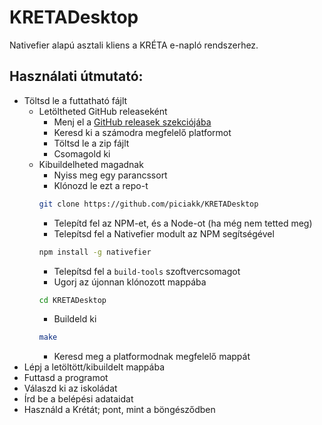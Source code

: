 # KRETADesktop
Nativefier alapú asztali kliens a KRÉTA e-napló rendszerhez.

## Használati útmutató:
- Töltsd le a futtatható fájlt
  - Letöltheted GitHub releaseként
    - Menj el a [GitHub releasek szekciójába](https://github.com/piciakk/KRETADesktop/releases/latest)
    - Keresd ki a számodra megfelelő platformot
    - Töltsd le a zip fájlt
    - Csomagold ki
  - Kibuildelheted magadnak
    - Nyiss meg egy parancssort 
    - Klónozd le ezt a repo-t
    ```bash
    git clone https://github.com/piciakk/KRETADesktop
    ```
    - Telepítd fel az NPM-et, és a Node-ot (ha még nem tetted meg)
    - Telepítsd fel a Nativefier modult az NPM segítségével
    ```bash
    npm install -g nativefier
    ```
    - Telepítsd fel a `build-tools` szoftvercsomagot
    - Ugorj az újonnan klónozott mappába
    ```bash
    cd KRETADesktop
    ```
    - Buildeld ki
    ```bash
    make
    ```
    - Keresd meg a platformodnak megfelelő mappát
- Lépj a letöltött/kibuildelt mappába
- Futtasd a programot
- Válaszd ki az iskoládat
- Írd be a belépési adataidat
- Használd a Krétát; pont, mint a böngésződben

